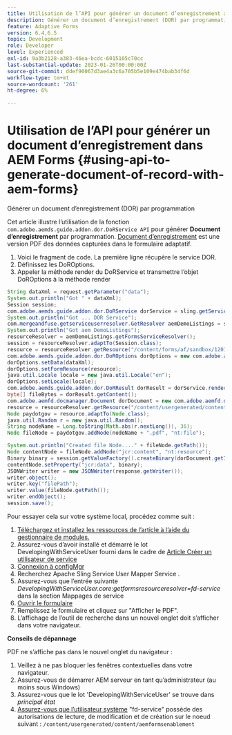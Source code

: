 ```yaml
---
title: Utilisation de l’API pour générer un document d’enregistrement avec AEM Forms
description: Générer un document d’enregistrement (DOR) par programmation
feature: Adaptive Forms
version: 6.4,6.5
topic: Development
role: Developer
level: Experienced
exl-id: 9a3b2128-a383-46ea-bcdc-6015105c70cc
last-substantial-update: 2023-01-26T00:00:00Z
source-git-commit: ddef90067d3ae4a3c6a705b5e109e474bab34f6d
workflow-type: tm+mt
source-wordcount: '261'
ht-degree: 6%

---
```


# Utilisation de l’API pour générer un document d’enregistrement dans AEM Forms {#using-api-to-generate-document-of-record-with-aem-forms}

Générer un document d’enregistrement (DOR) par programmation

Cet article illustre l’utilisation de la fonction `com.adobe.aemds.guide.addon.dor.DoRService API` pour générer **Document d’enregistrement** par programmation. [Document d’enregistrement](https://experienceleague.adobe.com/docs/experience-manager-65/forms/adaptive-forms-advanced-authoring/generate-document-of-record-for-non-xfa-based-adaptive-forms.html) est une version PDF des données capturées dans le formulaire adaptatif.

1. Voici le fragment de code. La première ligne récupère le service DOR.
1. Définissez les DoROptions.
1. Appeler la méthode render du DoRService et transmettre l’objet DoROptions à la méthode render

```java
String dataXml = request.getParameter("data");
System.out.println("Got " + dataXml);
Session session;
com.adobe.aemds.guide.addon.dor.DoRService dorService = sling.getService(com.adobe.aemds.guide.addon.dor.DoRService.class);
System.out.println("Got ... DOR Service");
com.mergeandfuse.getserviceuserresolver.GetResolver aemDemoListings = sling.getService(com.mergeandfuse.getserviceuserresolver.GetResolver.class);
System.out.println("Got aem DemoListings");
resourceResolver = aemDemoListings.getFormsServiceResolver();
session = resourceResolver.adaptTo(Session.class);
resource = resourceResolver.getResource("/content/forms/af/sandbox/1201-borrower-payments");
com.adobe.aemds.guide.addon.dor.DoROptions dorOptions = new com.adobe.aemds.guide.addon.dor.DoROptions();
dorOptions.setData(dataXml);
dorOptions.setFormResource(resource);
java.util.Locale locale = new java.util.Locale("en");
dorOptions.setLocale(locale);
com.adobe.aemds.guide.addon.dor.DoRResult dorResult = dorService.render(dorOptions);
byte[] fileBytes = dorResult.getContent();
com.adobe.aemfd.docmanager.Document dorDocument = new com.adobe.aemfd.docmanager.Document(fileBytes);
resource = resourceResolver.getResource("/content/usergenerated/content/aemformsenablement");
Node paydotgov = resource.adaptTo(Node.class);
java.util.Random r = new java.util.Random();
String nodeName = Long.toString(Math.abs(r.nextLong()), 36);
Node fileNode = paydotgov.addNode(nodeName + ".pdf", "nt:file");

System.out.println("Created file Node...." + fileNode.getPath());
Node contentNode = fileNode.addNode("jcr:content", "nt:resource");
Binary binary = session.getValueFactory().createBinary(dorDocument.getInputStream());
contentNode.setProperty("jcr:data", binary);
JSONWriter writer = new JSONWriter(response.getWriter());
writer.object();
writer.key("filePath");
writer.value(fileNode.getPath());
writer.endObject();
session.save();
```

Pour essayer cela sur votre système local, procédez comme suit :

1. [Téléchargez et installez les ressources de l’article à l’aide du gestionnaire de modules.](assets/dor-with-api.zip)
1. Assurez-vous d’avoir installé et démarré le lot DevelopingWithServiceUser fourni dans le cadre de [Article Créer un utilisateur de service](service-user-tutorial-develop.md)
1. [Connexion à configMgr](http://localhost:4502/system/console/configMgr)
1. Recherchez Apache Sling Service User Mapper Service .
1. Assurez-vous que l’entrée suivante _DevelopingWithServiceUser.core:getformsresourceresolver=fd-service_ dans la section Mappages de service
1. [Ouvrir le formulaire](http://localhost:4502/content/dam/formsanddocuments/sandbox/1201-borrower-payments/jcr:content?wcmmode=disabled)
1. Remplissez le formulaire et cliquez sur &quot;Afficher le PDF&quot;.
1. L’affichage de l’outil de recherche dans un nouvel onglet doit s’afficher dans votre navigateur.


**Conseils de dépannage**

PDF ne s’affiche pas dans le nouvel onglet du navigateur :

1. Veillez à ne pas bloquer les fenêtres contextuelles dans votre navigateur.
1. Assurez-vous de démarrer AEM serveur en tant qu’administrateur (au moins sous Windows)
1. Assurez-vous que le lot &#39;DevelopingWithServiceUser&#39; se trouve dans *principal état*
1. [Assurez-vous que l’utilisateur système](http://localhost:4502/useradmin) &quot;fd-service&quot; possède des autorisations de lecture, de modification et de création sur le noeud suivant : `/content/usergenerated/content/aemformsenablement`
